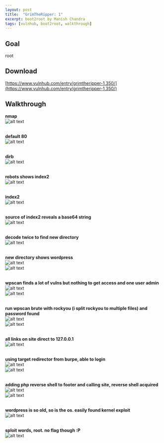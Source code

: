 ```yaml
---
layout: post
title:  "GrimTheRipper: 1"
excerpt: boot2root by Manish Chandra
tags: [vulnhub, boot2root, walkthrough]
---
```


## Goal #
root

## Download #
[https://www.vulnhub.com/entry/grimtheripper-1,350/](https://www.vulnhub.com/entry/grimtheripper-1,350/)

## Walkthrough #

**nmap**
<br>![alt text](../vulnhub/GrimTheRipper_1/nmap.png)
<br><br>

**default 80**
<br>![alt text](../vulnhub/GrimTheRipper_1/default80.png)
<br><br>

**dirb**
<br>![alt text](../vulnhub/GrimTheRipper_1/dirb.png)
<br><br>

**robots shows index2**
<br>![alt text](../vulnhub/GrimTheRipper_1/robots.png)
<br><br>

**index2**
<br>![alt text](../vulnhub/GrimTheRipper_1/index2.png)
<br><br>

**source of index2 reveals a base64 string**
<br>![alt text](../vulnhub/GrimTheRipper_1/index2-source.png)
<br><br>

**decode twice to find new directory**
<br>![alt text](../vulnhub/GrimTheRipper_1/decode.png)
<br><br>

**new directory shows wordpress**
<br>![alt text](../vulnhub/GrimTheRipper_1/101dir.png)
<br>![alt text](../vulnhub/GrimTheRipper_1/wordpress.png)
<br><br>

**wpscan finds a lot of vulns but nothing to get access and one user admin**
<br>![alt text](../vulnhub/GrimTheRipper_1/wpscan_init1.png)
<br>![alt text](../vulnhub/GrimTheRipper_1/wpscan_init2.png)
<br><br>

**run wpscan brute with rockyou (i split rockyou to multiple files) and password found**
<br>![alt text](../vulnhub/GrimTheRipper_1/wpscan1.png)
<br>![alt text](../vulnhub/GrimTheRipper_1/wpscan2.png)
<br><br>

**all links on site direct to 127.0.0.1**
<br>![alt text](../vulnhub/GrimTheRipper_1/localhost.png)
<br><br>

**using target redirector from burpe, able to login**
<br>![alt text](../vulnhub/GrimTheRipper_1/target_redirector.png)
<br>![alt text](../vulnhub/GrimTheRipper_1/wordpressdash.png)
<br><br>

**adding php reverse shell to footer and calling site, reverse shell acquired**
<br>![alt text](../vulnhub/GrimTheRipper_1/footer.png)
<br>![alt text](../vulnhub/GrimTheRipper_1/revshell.png)
<br><br>

**wordpress is so old, so is the os. easily found kernel exploit**
<br>![alt text](../vulnhub/GrimTheRipper_1/exploitdb.png)
<br><br>

**sploit words, root.  no flag though :P**
<br>![alt text](../vulnhub/GrimTheRipper_1/sploit_root.png)
<br><br>

